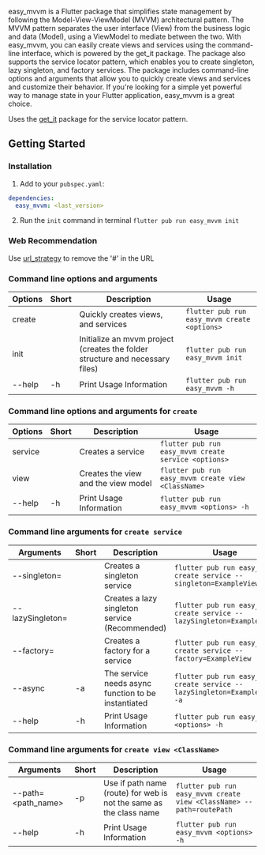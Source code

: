 easy_mvvm is a Flutter package that simplifies state management by following the Model-View-ViewModel (MVVM) architectural pattern. The MVVM pattern separates the user interface (View) from the business logic and data (Model), using a ViewModel to mediate between the two. With easy_mvvm, you can easily create views and services using the command-line interface, which is powered by the get_it package. The package also supports the service locator pattern, which enables you to create singleton, lazy singleton, and factory services. The package includes command-line options and arguments that allow you to quickly create views and services and customize their behavior. If you're looking for a simple yet powerful way to manage state in your Flutter application, easy_mvvm is a great choice.

Uses the [get_it](https://pub.dev/packages/get_it) package for the service locator pattern.

## Getting Started

### Installation

1) Add to your `pubspec.yaml`:

```yaml
dependencies:
  easy_mvvm: <last_version>
```

2) Run the `init` command in terminal `flutter pub run easy_mvvm init`

### Web Recommendation

Use [url_strategy](https://pub.dev/packages/url_strategy) to remove the '#' in the URL

### Command line options and arguments

| Options | Short | Description                                                                   | Usage                                        |
|---------|-------|-------------------------------------------------------------------------------|----------------------------------------------|
| create  |       | Quickly creates views, and services                                           | `flutter pub run easy_mvvm create <options>`             |
| init    |       | Initialize an mvvm project (creates the folder structure and necessary files) | `flutter pub run easy_mvvm init` |
| --help  | -h    | Print Usage Information                                                       | `flutter pub run easy_mvvm -h`     |

### Command line options and arguments for `create`
| Options | Short | Description                         | Usage                                                |
|---------|-------|-------------------------------------|------------------------------------------------------|
| service |       | Creates a service                   | `flutter pub run easy_mvvm create service <options>` |
| view    |       | Creates the view and the view model | `flutter pub run easy_mvvm create view <ClassName>`  |
| --help  | -h    | Print Usage Information             | `flutter pub run easy_mvvm <options> -h`             |

### Command line arguments for `create service`
| Arguments                   | Short | Description                                         | Usage                                                                     |
|-----------------------------|-------|-----------------------------------------------------|---------------------------------------------------------------------------|
| --singleton=<ClassName>     |       | Creates a singleton service                         | `flutter pub run easy_mvvm create service --singleton=ExampleView`        |
| --lazySingleton=<ClassName> |       | Creates a lazy singleton service (Recommended)      | `flutter pub run easy_mvvm create service --lazySingleton=ExampleView`    |
| --factory=<ClassName>       |       | Creates a factory for a service                     | `flutter pub run easy_mvvm create service --factory=ExampleView`          |
| --async                     | -a    | The service needs async function to be instantiated | `flutter pub run easy_mvvm create service --lazySingleton=ExampleView -a` |
| --help                      | -h    | Print Usage Information                             | `flutter pub run easy_mvvm <options> -h`                                  |

### Command line arguments for `create view <ClassName>`

| Arguments                   | Short | Description                                                        | Usage                                                               |
|-----------------------------|-------|--------------------------------------------------------------------|---------------------------------------------------------------------|
| --path=<path_name>          | -p    | Use if path name (route) for web is not the same as the class name | `flutter pub run easy_mvvm create view <ClassName> --path=routePath` |
| --help                      | -h    | Print Usage Information                                            | `flutter pub run easy_mvvm <options> -h`                            |

